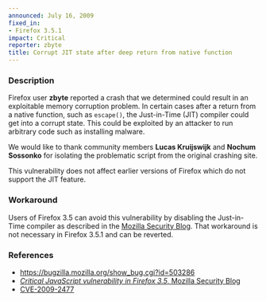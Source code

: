 ```yaml
---
announced: July 16, 2009
fixed_in:
- Firefox 3.5.1
impact: Critical
reporter: zbyte
title: Corrupt JIT state after deep return from native function
---
```


<h3>Description</h3>

<p>Firefox user <strong>zbyte</strong> reported a crash that we determined
could result in an exploitable memory corruption problem. In certain cases
after a return from a native function, such as <code>escape()</code>, the
Just-in-Time (JIT) compiler could get into a corrupt state. This could be
exploited by an attacker to run arbitrary code such as installing malware.
</p>
<p>We would like to thank community members <strong>Lucas
Kruijswijk</strong> and <strong>Nochum Sossonko</strong> for isolating
the problematic script from the original crashing site.
</p>
<p>This vulnerability does not affect earlier versions of Firefox which
do not support the JIT feature.</p>

<h3>Workaround</h3>
<p>Users of Firefox 3.5 can avoid this vulnerability by disabling the
Just-in-Time compiler as described in the 
<a href="http://blog.mozilla.com/security/2009/07/14/critical-javascript-vulnerability-in-firefox-35/">
Mozilla Security Blog</a>. That workaround is not necessary in
Firefox 3.5.1 and can be reverted.
</p>

<h3>References</h3>

<ul>
  <li><a href="https://bugzilla.mozilla.org/show_bug.cgi?id=503286">
    https://bugzilla.mozilla.org/show_bug.cgi?id=503286</a></li>
  <li><a href="http://blog.mozilla.com/security/2009/07/14/critical-javascript-vulnerability-in-firefox-35/">
    <i>Critical JavaScript vulnerability in Firefox 3.5</i>, Mozilla Security Blog</a></li>
  <li><a class="ex-ref" href="http://cve.mitre.org/cgi-bin/cvename.cgi?name=CVE-2009-2477">CVE-2009-2477</a></li>

</ul>



